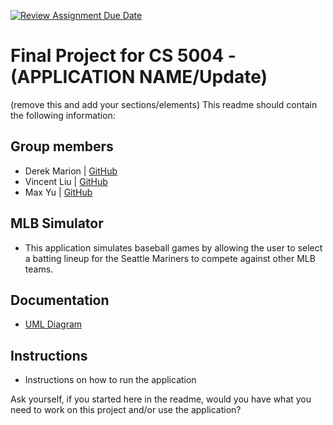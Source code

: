 [![Review Assignment Due Date](https://classroom.github.com/assets/deadline-readme-button-22041afd0340ce965d47ae6ef1cefeee28c7c493a6346c4f15d667ab976d596c.svg)](https://classroom.github.com/a/IE0ITl4j)

# Final Project for CS 5004 - (APPLICATION NAME/Update)

(remove this and add your sections/elements)
This readme should contain the following information:

## Group members

- Derek Marion | [GitHub](https://github.com/derekmarion)
- Vincent Liu | [GitHub]()
- Max Yu | [GitHub](https://github.com/ShangRuYu)

## MLB Simulator

- This application simulates baseball games by allowing the user to select a batting lineup for the Seattle Mariners to compete against other MLB teams.

## Documentation

- [UML Diagram](./DesignDocuments/InitialDesign.md)

## Instructions

- Instructions on how to run the application

Ask yourself, if you started here in the readme, would you have what you need to work on this project and/or use the application?

